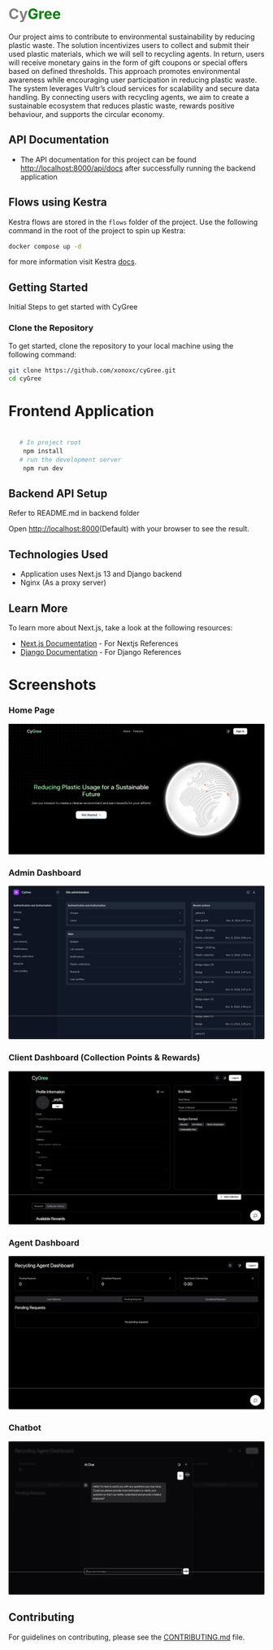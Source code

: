 # <span style="color:gray;">Cy</span><span style="color:green;">Gree</span>

Our project aims to contribute to environmental sustainability by reducing plastic waste. The solution incentivizes users to collect and submit their used plastic materials, which we will sell to recycling agents. In return, users will receive monetary gains in the form of gift coupons or special offers based on defined thresholds. This approach promotes environmental awareness while encouraging user participation in reducing plastic waste. The system leverages Vultr’s cloud services for scalability and secure data handling. By connecting users with recycling agents, we aim to create a sustainable ecosystem that reduces plastic waste, rewards positive behaviour, and supports the circular economy.

## API Documentation
- The API documentation for this project can be found [http://localhost:8000/api/docs](http://localhost:8000/api/docs) after successfully running the backend application

## Flows using Kestra

Kestra flows are stored in the `flows` folder of the project. Use the following command in the root of the project to spin up Kestra:

```bash
docker compose up -d
```

for more information visit Kestra [docs](https://kestra.io/docs).

## Getting Started

Initial Steps to get started with CyGree

### Clone the Repository

To get started, clone the repository to your local machine using the following command:

```bash
git clone https://github.com/xonoxc/cyGree.git
cd cyGree
```

# Frontend Application

```bash
  
   # In project root 
    npm install
   # run the development server 
    npm run dev

```


## Backend API Setup

Refer to README.md in backend folder

Open [http://localhost:8000](http://localhost:8000)(Default) with your browser to see the result.


## Technologies Used

- Application uses Next.js 13 and Django backend 
- Nginx (As a proxy server)

## Learn More

To learn more about Next.js, take a look at the following resources:
- [Next.js Documentation](https://nextjs.org/docs) - For Nextjs References
- [Django Documentation](https://docs.djangoproject.com/en/5.1/) -  For Django References

# Screenshots

### Home Page
![Home Page](./docs/screenshots/home.png)

### Admin Dashboard
![Admin Dashboard](./docs/screenshots/admin.png)

### Client Dashboard (Collection Points & Rewards)
![Collection Points](./docs/screenshots/client.png)

### Agent Dashboard
![Agent Dashboard](./docs/screenshots/agent.png)

### Chatbot
![Chatbot](./docs/screenshots/chatbot.png)

## Contributing

For guidelines on contributing, please see the [CONTRIBUTING.md](./docs/CONTRIBUTING.md) file.
